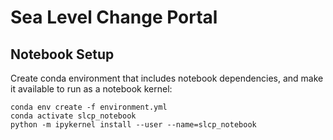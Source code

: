 # Sea Level Change Portal

## Notebook Setup

Create conda environment that includes notebook dependencies, and make it available to run as a notebook kernel:
```
conda env create -f environment.yml
conda activate slcp_notebook
python -m ipykernel install --user --name=slcp_notebook
```